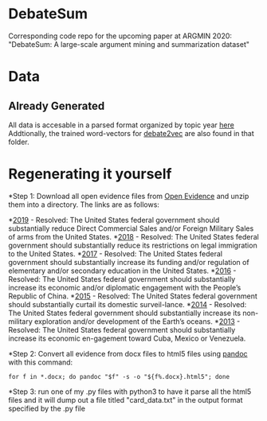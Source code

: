 # DebateSum
Corresponding code repo for the upcoming paper at ARGMIN 2020: "DebateSum: A large-scale argument mining and summarization dataset"

# Data 

## Already Generated 
All data is accesable in a parsed format organized by topic year [here](https://mega.nz/folder/ZdQGmK6b#-0hoBWc5fLYuxQuH25feXg)
Addtionally, the trained word-vectors for [debate2vec](https://github.com/Hellisotherpeople/debate2vec) are also found in that folder. 

# Regenerating it yourself 

*Step 1: Download all open evidence files from [Open Evidence](https://openev.debatecoaches.org/) and unzip them into a directory. The links are as follows: 

*[2019](https://s3.amazonaws.com/openev/2019OpenEv.zip)    - Resolved: The United States federal government should substantially reduce Direct Commercial Sales and/or Foreign Military Sales of arms from the United States.
*[2018](https://s3.amazonaws.com/openev/2018OpenEv.zip)    - Resolved: The United States federal government should substantially reduce its restrictions on legal immigration to the United States.
*[2017](https://s3.amazonaws.com/openev/2017OpenEv.zip)    - Resolved: The United States federal government should substantially increase its funding and/or regulation of elementary and/or secondary education in the United States.
*[2016](https://s3.amazonaws.com/openev/2016OpenEv.zip)    - Resolved: The United States federal government should substantially increase its economic and/or diplomatic engagement with the People’s Republic of China.
*[2015](https://s3.amazonaws.com/openev/2015OpenEv.zip)    - Resolved: The United States federal government should substantially curtail its domestic surveil-lance.
*[2014](https://s3.amazonaws.com/openev/2014OpenEv.zip)    - Resolved: The United States federal government should substantially increase its non-military exploration and/or development of the Earth’s oceans.
*[2013](https://s3.amazonaws.com/openev/2013OpenEv.zip)    - Resolved: The United States federal government should substantially increase its economic en-gagement toward Cuba, Mexico or Venezuela.


*Step 2: Convert all evidence from docx files to html5 files using [pandoc](https://pandoc.org/) with this command: 
```
for f in *.docx; do pandoc "$f" -s -o "${f%.docx}.html5"; done
```
*Step 3: run one of my .py files with python3 to have it parse all the html5 files and it will dump out a file titled "card_data.txt" in the output format specified by the .py file
